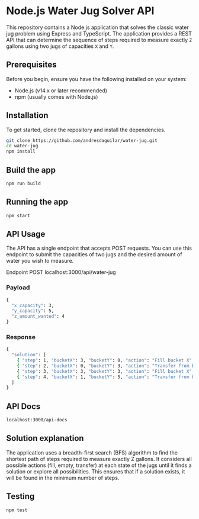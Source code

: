 # Node.js Water Jug Solver API

This repository contains a Node.js application that solves the classic water jug problem using Express and TypeScript. The application provides a REST API that can determine the sequence of steps required to measure exactly `Z` gallons using two jugs of capacities `X` and `Y`.

## Prerequisites

Before you begin, ensure you have the following installed on your system:
- Node.js (v14.x or later recommended)
- npm (usually comes with Node.js)

## Installation

To get started, clone the repository and install the dependencies.

```bash
git clone https://github.com/andresdaguilar/water-jug.git
cd water-jug
npm install
```
## Build the app

```bash
npm run build
```

## Running the app

```bash
npm start
```

## API Usage

The API has a single endpoint that accepts POST requests. You can use this endpoint to submit the capacities of two jugs and the desired amount of water you wish to measure.

Endpoint
POST localhost:3000/api/water-jug

### Payload

```bash
{
  "x_capacity": 3,
  "y_capacity": 5,
  "z_amount_wanted": 4
}
```

### Response

```bash
{
  "solution": [
    { "step": 1, "bucketX": 3, "bucketY": 0, "action": "Fill bucket X" },
    { "step": 2, "bucketX": 0, "bucketY": 3, "action": "Transfer from bucket X to Y" },
    { "step": 3, "bucketX": 3, "bucketY": 3, "action": "Fill bucket X" },
    { "step": 4, "bucketX": 1, "bucketY": 5, "action": "Transfer from bucket X to Y", "status": "Solved" }
  ]
}
```
## API Docs

```bash
localhost:3000/api-docs
```


## Solution explanation

The application uses a breadth-first search (BFS) algorithm to find the shortest path of steps required to measure exactly Z gallons. 
It considers all possible actions (fill, empty, transfer) at each state of the jugs until it finds a solution or explore all possibilities. 
This ensures that if a solution exists, it will be found in the minimum number of steps.

## Testing

```bash
npm test
```